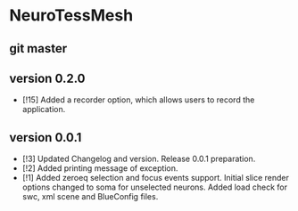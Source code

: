 # NeuroTessMesh

## git master

## version 0.2.0

* [!15] Added a recorder option, which allows users to record the application.

## version 0.0.1

* [!3] Updated Changelog and version. Release 0.0.1 preparation.
* [!2] Added printing message of exception.
* [!1] Added zeroeq selection and focus events support. Initial slice render options changed to soma for unselected neurons. Added load check for swc, xml scene and BlueConfig files.
